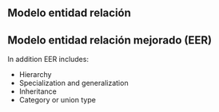 ## Modelo entidad relación

## Modelo entidad relación mejorado (EER)
In addition EER includes:
- Hierarchy
- Specialization and generalization
- Inheritance
- Category or union type